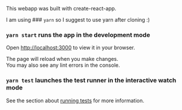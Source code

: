 This webapp was built with create-react-app.

I am using ### `yarn` so I suggest to use yarn after cloning :)

### `yarn start` runs the app in the development mode

Open [http://localhost:3000](http://localhost:3000) to view it in your browser.

The page will reload when you make changes.\
You may also see any lint errors in the console.

### `yarn test` launches the test runner in the interactive watch mode

See the section about [running tests](https://facebook.github.io/create-react-app/docs/running-tests) for more information.
